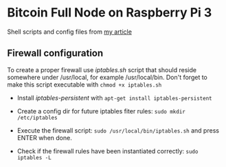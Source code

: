 # Bitcoin Full Node on Raspberry Pi 3

Shell scripts and config files from [my article](https://blog.brakmic.com/running-a-full-bitcoin-node-on-raspberry-pi-3/)

## Firewall configuration

To create a proper firewall use *iptables.sh* script that should reside somewhere under /usr/local, for example /usr/local/bin. Don't forget to make this script executable with `chmod +x iptables.sh`

* Install *iptables-persistent* with `apt-get install iptables-persistent`

* Create a config dir for future iptables fiter rules: `sudo mkdir /etc/iptables`

* Execute the firewall script: `sudo /usr/local/bin/iptables.sh` and press ENTER when done.

* Check if the firewall rules have been instantiated correctly: `sudo iptables -L`



